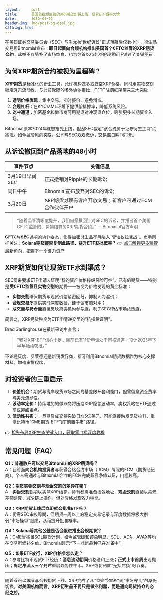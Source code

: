 ```yaml
---
layout:     post
title:      美国首批受监管的XRP期货即将上线，现货ETF概率大增
date:       2025-09-05
header-img: img/post-bg-desk.jpg
catalog: true
---
```


在美国证券交易委员会（SEC）与Ripple“世纪诉讼”正式落幕后仅数小时，衍生品交易所Bitnomial宣布：**即日起面向合规机构推出美国首个CFTC监管的XRP期货合约**。此举不仅填补了市场空白，也为翘首以待的XRP现货ETF铺设了关键基石。

## 为何XRP期货合约被视为里程碑？

**XRP期货**是标准化的衍生工具，允许机构做多或做空XRP价格，同时用实物交割锁定真实流动性。与此前受限的场外协议相比，CFTC注册框架带来三大突破：

1. **透明价格发现**：集中交易、实时报价，避免滑点。
2. **合规杠杆**：在KYC/AML环境下提供低抵押率，降低系统风险。
3. **对冲通道**：加密基金和做市商可用期货对冲现货仓位，吸引更多长期资金入场。

Bitnomial原本2024年就想抢先上线，但因SEC裁定“该合约属于证券衍生工具”而搁浅。如今监管风向突变，公司与SEC双双撤诉，交易窗口瞬间打开。

## 从诉讼撤回到产品落地的48小时

| 事件节点        | 关键信息     |
|-----------------|--------------|
| 3月19日早间SEC | 正式撤销对Ripple的长期诉讼 |
| 同日中午       | Bitnomial宣布放弃对SEC的诉讼 |
| 3月20日        | XRP期货对现有客户开放交易；新客户可通过FCM合作伙伴开户 |

> “随着监管清晰度提升，我们自愿撤回针对SEC的诉讼，并推出首个美国CFTC监管的、实物结算的XRP期货合约。” — Bitnomial官方声明

**CFTC**与**SEC**近期的协作姿态，使得加密衍生品不再陷入“管辖权拉锯战”。市场同样关注：**Solana期货能否复制此路径、提升ETF获批概率？** 👉 [点击解锁更多监管最新动向，把握下一个潜力资产](https://okxdog.com/)

## XRP期货如何让现货ETF水到渠成？

SEC历来要求ETF申请人证明“标的资产价格操纵风险可控”。已有的期货——特别是**受CFTC监管且实物交割**的期货——被视为价格发现的黄金标准：

- **实物交割**确保期货与现货价差紧密回归，抑制人为溢价；
- **合规交易所**提供实时深度数据，便于做市商对冲；
- **成交量与持仓量**直接反映真实机构参与度，利于SEC评估市场成熟度。

简言之，XRP期货秒变为ETF申请递交里的“抗操纵证明”。

Brad Garlinghouse在最新采访中直言：

> “我对XRP ETF信心十足。目前已有11份申请处于审核通道，预计2025年下半年陆续获批。”

不论是灰度、贝莱德还是新锐发行商，都可利用Bitnomial期货数据作为核心支撑材料，加速审批程序。

## 对投资者的三重启示

1. **价差机会**：期货与离岸现货市场之间的基差敞开套利窗口，但需留意资金费率与美元流动性。
2. **波动率定价**：持续增加的做市商将压缩XRP隐含波动率，卖权策略在ETF通过前或迎甜蜜点。
3. **流动性共振**：一旦期货成交量突破日均5亿美元，可能直接触发现货拉升，重演比特币“CME期货-ETF”的“前置牛市”路径。

👉 [抢先布局XRP生态关键入口，获取零门槛深度教程](https://okxdog.com/)

## 常见问题（FAQ）

**Q1：普通散户可以交易Bitnomial的XRP期货吗？**  
A：目前面向**合机构投资者**与获得合格合约市场（DCM）牌照的FCM（期货经纪商）。个人需通过与Bitnomial合作的FCM完成超高净值认证，门槛较高。

**Q2：期货实物交割与现金交割的差异在哪？**  
A：**实物交割**到期以实际XRP结算，持有者需准备钱包地址；**现金交割**直接以美元差额清算，减少链上操作，但对价格发现效力稍弱。

**Q3：XRP期货上线后立即就会批准ETF吗？**  
A：仍需SEC审核周期，但期货一周以上的稳定交易记录与深度数据将极大削弱“市场操纵”顾虑，从而提升批准概率。

**Q4：Solana等其他公链是否会跟进推出合规期货？**  
A：CME曾搁置SOL期货计划，如今监管缓和迹象明显，SOL、ADA、AVAX等均在交易所候补名单。Bitnomial暗示“下一批新品种已在准备中”。

**Q5：如果ETF放行，XRP价格会怎么走？**  
A：参考比特币现货ETF经历：**消息流动期间**价格温和上涨；**正式上市首周**出现抛压；**稳定净流入三个月后**重启趋势性牛市。XRP或复制此“先抑后扬”的节奏。

---

随着诉讼尘埃落与合规期货上线，XRP完成了从“监管受害者”到“市场宠儿”的身份切换。**对美国机构而言，XRP衍生品不再只是做空利器，而是通向现货持仓的必经之桥。**